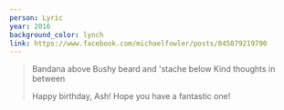 ```yaml
---
person: Lyric
year: 2016
background_color: lynch
link: https://www.facebook.com/michaelfowler/posts/845879219790
---
```

> Bandana above
> Bushy beard and 'stache below
> Kind thoughts in between
>
> Happy birthday, Ash! Hope you have a fantastic one!
